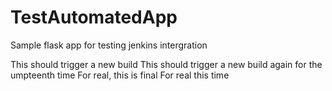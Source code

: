 # TestAutomatedApp

Sample flask app for testing jenkins intergration

This should trigger a new build
This should trigger a new build again for the umpteenth time
For real, this is final
For real this time

